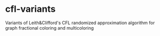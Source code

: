 # cfl-variants
Variants of Leith&amp;Clifford's CFL randomized approximation algorithm for graph fractional coloring and multicoloring

